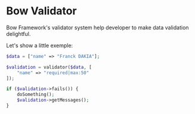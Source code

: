 # Bow Validator

Bow Framework's validator system help developer to make data validation delightful.

Let's show a little exemple:

```php
$data = ["name" => "Franck DAKIA"];

$validation = validator($data, [
    "name" => "required|max:50"
]);

if ($validation->fails()) {
    doSomething();
    $validation->getMessages();
}
```
